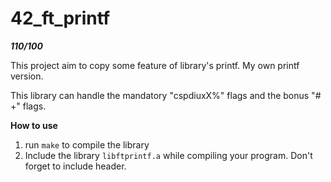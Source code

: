 # 42_ft_printf

***110/100***

This project aim to copy some feature of library's printf. My own printf version.

This library can handle the mandatory "cspdiuxX%" flags and the bonus "# +" flags.

**How to use**
1. run `make` to compile the library
2. Include the library `libftprintf.a` while compiling your program. Don't forget to include header.
